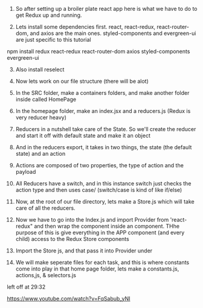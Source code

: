 1. So after setting up a broiler plate react app here is what we have to do to get Redux up and running. 

2. Lets install some dependencies first. react, react-redux, react-router-dom, and axios are the main ones. styled-components and evergreen-ui are just specific to this tutorial 

npm install redux react-redux react-router-dom axios styled-components evergreen-ui

3. Also install reselect 

4. Now lets work on our file structure (there will be alot)

5. In the SRC folder, make a containers folders, and make another folder inside called HomePage

6. In the homepage folder, make an index.jsx and a reducers.js (Redux is very reducer heavy)

7. Reducers in a nutshell take care of the State. So we'll create the reducer and start it off with default state and make it an object 

8. And in the reducers export, it takes in two things, the state (the default state) and an action  

9. Actions are composed of two properties, the type of action and the payload 

10. All Reducers have a switch, and in this instance switch just checks the action type and then uses case/ (switch/case is kind of like if/else)

11. Now, at the root of our file directory, lets make a Store.js which will take care of all the reducers. 

12. Now we have to go into the Index.js and import Provider from 'react-redux" and then wrap the <App /> component inside an <Provider> component. THhe purpose of this is give everything in the APP component (and every child) access to the Redux Store components

13. Import the Store js, and that pass it into Provider under <Provider store={store}>

14. We will make seperate files for each task, and this is where constants come into play 
in that home page folder, lets make a constants.js,  actions,js, &  selectors.js 



left off at 29:32

https://www.youtube.com/watch?v=FqSabub_yNI

